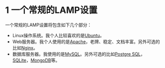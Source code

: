# 1 一个常规的LAMP设置

一个常规的LAMP设置将包含如下几个部分：

* Linux操作系统。我个人比较喜欢的是[Ubuntu][1]。
* Web服务器。我个人使用的是[Apache][2]，老牌、稳定、文档丰富。另外可选的比如[Nginx][3]。
* 数据库服务器。我使用的是[MySQL][4]。另外可选的比如[Postgre SQL][5]，[SQLite][6]，[MongoDB][7]等。


[1]: http://www.ubuntu.org
[2]: http://www.apache.org/
[3]: http://nginx.org/
[4]: http://www.mysql.com/
[5]: http://www.postgresql.org/
[6]: http://www.sqlite.org/
[7]: http://www.mongodb.org/





